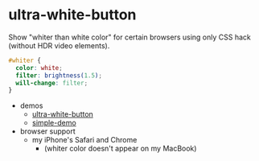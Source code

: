 # ultra-white-button

Show "whiter than white color" for certain browsers using only CSS hack (without HDR video elements).

```css
#whiter {
  color: white;
  filter: brightness(1.5);
  will-change: filter;
}
```

- demos
  - [ultra-white-button](https://set0gut1.github.io/ultra-white-button/)
  - [simple-demo](https://set0gut1.github.io/ultra-white-button/simple-demo.html)
- browser support
  - my iPhone's Safari and Chrome
    - (whiter color doesn't appear on my MacBook)
